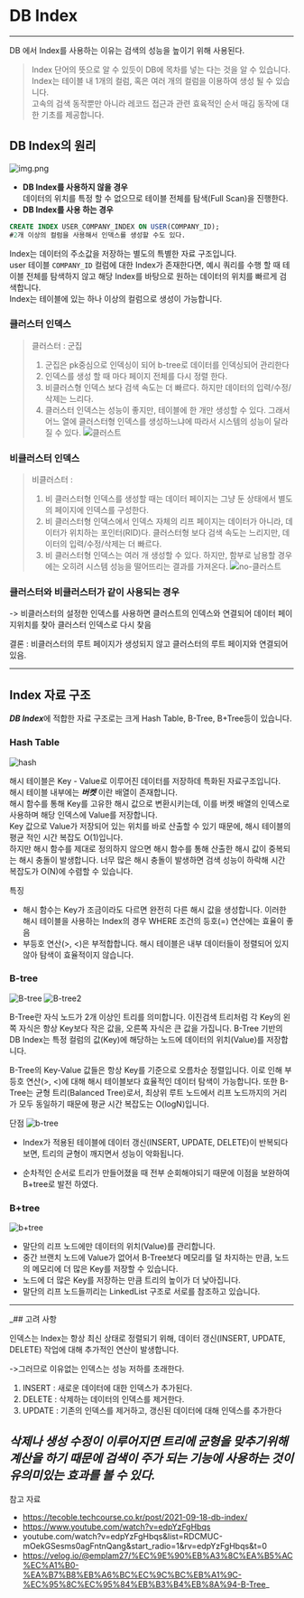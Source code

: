 # DB Index

---

DB 에서 Index를 사용하는 이유는 검색의 성능을 높이기 위해 사용된다.   

> Index 단어의 뜻으로 알 수 있듯이 DB에 목차를 넣는 다는 것을 알 수 있습니다.   
> Index는 테이블 내 1개의 컬럼, 혹은 여러 개의 컬럼을 이용하여 생성 될 수 있습니다.  
> 고속의 검색 동작뿐만 아니라 레코드 접근과 관련 효육적인 순서 매김 동작에 대한 기초를 제공합니다.
## DB Index의 원리

![img.png](https://tecoble.techcourse.co.kr/static/3fefe92795945a21d1a62168feabd14b/05b00/db-index.png)

- **DB Index를 사용하지 않을 경우**   
        데이터의 위치를 특정 할 수 없으므로 테이블 전체를 탐색(Full Scan)을 진행한다.
- **DB Index를 사용 하는 경우**   
 ```sql
CREATE INDEX USER_COMPANY_INDEX ON USER(COMPANY_ID);
#2개 이상의 컬럼을 사용해서 인덱스를 생성할 수도 있다.
```
Index는 데이터의 주소값을 저장하는 별도의 특별한 자료 구조입니다.   
user 테이블 `COMPANY_ID` 컬럼에 대한 Index가 존재한다면, 예시 쿼리를 수행 할 때 테이블 전체를 탐색하지 않고 해당 Index를 바탕으로 원하는 데이터의 위치를 빠르게 검색합니다.   
Index는 테이블에 있는 하나 이상의 컬럼으로 생성이 가능합니다.

### 클러스터 인덱스

> 클러스터 : 군집   
>  1. 군집은 pk중심으로 인덱싱이 되어 b-tree로 데이터를 인덱싱되어 관리한다
>  2. 인덱스를 생성 할 때 마다 페이지 전체를 다시 정렬 한다.
>  3.  비클러스형 인덱스 보다 검색 속도는 더 빠르다. 하지만 데이터의 입력/수정/삭제는 느리다.
> 4. 클러스터 인덱스는 성능이 좋지만, 테이블에 한 개만 생성할 수 있다. 그래서 어느 열에 클러스터형 인덱스를 생성하느냐에 따라서 시스템의 성능이 달라질 수 있다.
![클러스트](https://t1.daumcdn.net/cfile/tistory/2716FA44512C6B9827)

### 비클러스터 인덱스

> 비클러스터 : 
> 1.  비 클러스터형 인덱스를 생성할 때는 데이터 페이지는 그냥 둔 상태에서 별도의 페이지에 인덱스를 구성한다.
> 2. 비 클러스터형 인덱스에서 인덱스 자체의 리프 페이지는 데이터가 아니라, 데이터가 위치하는 포인터(RID)다. 클러스터형 보다 검색 속도는 느리지만, 데이터의 입력/수정/삭제는 더 빠르다.
> 3. 비 클러스터형 인덱스는 여러 개 생성할 수 있다. 하지만, 함부로 남용할 경우에는 오히려 시스템 성능을 떨어뜨리는 결과를 가져온다.
![no-클러스트](https://t1.daumcdn.net/cfile/tistory/1123E744512C6B9914)

### 클러스터와 비클러스터가 같이 사용되는 경우

-> 비클러스터의 설정한 인덱스를 사용하면 클러스트의 인덱스와 연결되어 데이터 페이지위치를 찾아 클러스터 인덱스로 다시 찾음

결론 : 비클러스터의 루트 페이지가 생성되지 않고 클러스터의 루트 페이지와 연결되어 있음.

---
## Index 자료 구조

***DB Index***에 적합한 자료 구조로는 크게 Hash Table, B-Tree, B+Tree등이 있습니다.

### Hash Table

![hash](https://user-images.githubusercontent.com/56240505/133892261-f95fd474-7955-4f8f-81f8-457d71ac6324.png)

해시 테이블은 Key - Value로 이루어진 데이터를 저장하데 특화된 자료구조입니다.   
해시 테이블 내부에는 ***버켓*** 이란 배열이 존재합니다.   
해시 함수를 통해 Key를 고유한 해시 값으로 변환시키는데, 이를 버켓 배열의 인덱스로 사용하며 해당 인덱스에 Value를 저장합니다.   
Key 값으로 Value가 저장되어 있는 위치를 바로 산출할 수 있기 때문에, 해시 테이블의 평균 적인 시간 복잡도 O(1)입니다.   
하지만 해시 함수를 제대로 정의하지 않으면 해시 함수를 통해 산출한 해시 값이 중복되는 해시 충돌이 발생합니다. 너무 많은 해시 충돌이 발생하면 검색 성능이 하락해 시간 복잡도가 O(N)에 수렴할 수 있습니다.
   
특징
- 해시 함수는 Key가 조금이라도 다르면 완전히 다른 해시 값을 생성합니다. 이러한 해시 테이블을 사용하는 Index의 경우 WHERE 조건의 등호(=) 연산에는 효율이 좋음
- 부등호 연산(>, <)은 부적합합니다. 해시 테이블은 내부 데이터들이 정렬되어 있지 않아 탐색이 효율적이지 않습니다.

### B-tree

![B-tree](https://user-images.githubusercontent.com/56240505/133893917-705097ca-4f0b-4f6a-8540-435988282643.png)
![B-tree2](https://user-images.githubusercontent.com/56240505/133895971-588e05fd-a013-4a39-9e89-86efd1b4d5c5.png)

B-Tree란 자식 노드가 2개 이상인 트리를 의미합니다. 이진검색 트리처럼 각 Key의 왼쪽 자식은 항상 Key보다 작은 값을, 오른쪽 자식은 큰 값을 가집니다. B-Tree 기반의 DB Index는 특정 컬럼의 값(Key)에 해당하는 노드에 데이터의 위치(Value)를 저장합니다.

B-Tree의 Key-Value 값들은 항상 Key를 기준으로 오름차순 정렬입니다. 이로 인해 부등호 연산(>, <)에 대해 해시 테이블보다 효율적인 데이터 탐색이 가능합니다. 또한 B-Tree는 균형 트리(Balanced Tree)로서, 최상위 루트 노드에서 리프 노드까지의 거리가 모두 동일하기 때문에 평균 시간 복잡도는 O(logN)입니다.

단점
![b-tree](https://user-images.githubusercontent.com/56240505/133894623-ea20089e-8b18-49af-b361-6fae2223e6bb.png)
- Index가 적용된 테이블에 데이터 갱신(INSERT, UPDATE, DELETE)이 반복되다보면, 트리의 균형이 깨지면서 성능이 악화됩니다.

- 순차적인 순서로 트리가 만들어졌을 때 전부 순회해야되기 때문에 이점을 보완하여 B+tree로 발전 하였다.


### B+tree

![b+tree](https://user-images.githubusercontent.com/56240505/133894968-99fda4ba-a422-448c-a19d-fa8fc03fa364.png)

- 말단의 리프 노드에만 데이터의 위치(Value)를 관리합니다.
- 중간 브랜치 노드에 Value가 없어서 B-Tree보다 메모리를 덜 차지하는 만큼, 노드의 메모리에 더 많은 Key를 저장할 수 있습니다.
- 노드에 더 많은 Key를 저장하는 만큼 트리의 높이가 더 낮아집니다.
- 말단의 리프 노드들끼리는 LinkedList 구조로 서로를 참조하고 있습니다.

---
_## 고려 사항

인덱스는 Index는 항상 최신 상태로 정렬되기 위해, 데이터 갱신(INSERT, UPDATE, DELETE) 작업에 대해 추가적인 연산이 발생합니다.   

 ->그러므로 이유없는 인덱스는 성능 저하를 초래한다.

1. INSERT : 새로운 데이터에 대한 인덱스가 추가된다.
2. DELETE : 삭제하는 데이터의 인덱스를 제거한다.
3. UPDATE : 기존의 인덱스를 제거하고, 갱신된 데이터에 대해 인덱스를 추가한다

***삭제나 생성 수정이 이루어지면 트리에 균형을 맞추기위해 계산을 하기 때문에 검색이 주가 되는 기능에 사용하는 것이 유의미있는 효과를 볼 수 있다.***
---
참고 자료
- https://tecoble.techcourse.co.kr/post/2021-09-18-db-index/
- https://www.youtube.com/watch?v=edpYzFgHbqs
- youtube.com/watch?v=edpYzFgHbqs&list=RDCMUC-mOekGSesms0agFntnQang&start_radio=1&rv=edpYzFgHbqs&t=0
- https://velog.io/@emplam27/%EC%9E%90%EB%A3%8C%EA%B5%AC%EC%A1%B0-%EA%B7%B8%EB%A6%BC%EC%9C%BC%EB%A1%9C-%EC%95%8C%EC%95%84%EB%B3%B4%EB%8A%94-B-Tree_

    